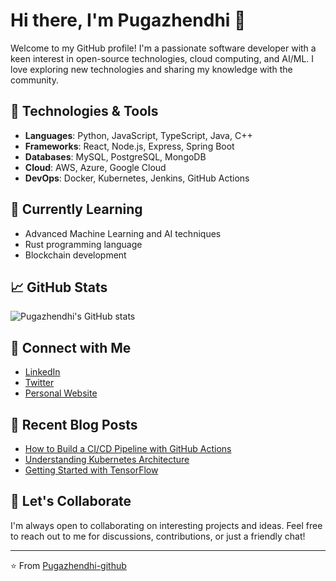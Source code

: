 # Hi there, I'm Pugazhendhi 👋

Welcome to my GitHub profile! I'm a passionate software developer with a keen interest in open-source technologies, cloud computing, and AI/ML. I love exploring new technologies and sharing my knowledge with the community.

## 🔧 Technologies & Tools

- **Languages**: Python, JavaScript, TypeScript, Java, C++
- **Frameworks**: React, Node.js, Express, Spring Boot
- **Databases**: MySQL, PostgreSQL, MongoDB
- **Cloud**: AWS, Azure, Google Cloud
- **DevOps**: Docker, Kubernetes, Jenkins, GitHub Actions

## 🌱 Currently Learning

- Advanced Machine Learning and AI techniques
- Rust programming language
- Blockchain development

## 📈 GitHub Stats

![Pugazhendhi's GitHub stats](https://github-readme-stats.vercel.app/api?username=Pugazhendhi-github&show_icons=true&theme=radical)

## 🔗 Connect with Me

- [LinkedIn](https://www.linkedin.com/in/pugazhendhi/)
- [Twitter](https://twitter.com/pugazhendhi)
- [Personal Website](https://www.pugazhendhi.com)

## 📝 Recent Blog Posts

<!-- BLOG-POST-LIST:START -->
- [How to Build a CI/CD Pipeline with GitHub Actions](https://www.pugazhendhi.com/blog/github-actions-ci-cd)
- [Understanding Kubernetes Architecture](https://www.pugazhendhi.com/blog/kubernetes-architecture)
- [Getting Started with TensorFlow](https://www.pugazhendhi.com/blog/tensorflow-basics)
<!-- BLOG-POST-LIST:END -->

## 💬 Let's Collaborate

I'm always open to collaborating on interesting projects and ideas. Feel free to reach out to me for discussions, contributions, or just a friendly chat!

---

⭐️ From [Pugazhendhi-github](https://github.com/Pugazhendhi-github)

